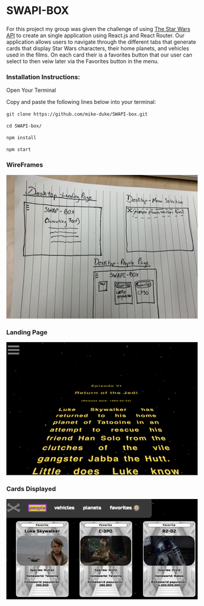 # SWAPI-BOX

###
For this project my group was given the challenge of using [The Star Wars API](https://swapi.co/documentation) to create an single application using React.js and React Router. 
Our application allows users to navigate through the different tabs that generate cards that display Star Wars characters, their home planets, and vehicles used in the films. On each card their is a favorites button that our user can select to then veiw later via the Favorites button in the menu. 

### Installation Instructions:

Open Your Terminal

Copy and paste the following lines below into your terminal:

`git clone https://github.com/mike-duke/SWAPI-box.git`

`cd SWAPI-box/`

`npm install`

`npm start`

### WireFrames
![Wireframe Image](src/images/wireframe.jpg)

### Landing Page
![Scrawling Text](src/images/text.png)

### Cards Displayed 
![Cards](src/images/cards.png)